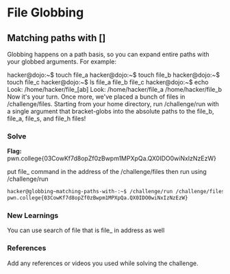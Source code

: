 # File Globbing

## Matching paths with []

Globbing happens on a path basis, so you can expand entire paths with your globbed arguments. For example:

hacker@dojo:~$ touch file_a
hacker@dojo:~$ touch file_b
hacker@dojo:~$ touch file_c
hacker@dojo:~$ ls
file_a	file_b	file_c
hacker@dojo:~$ echo Look: /home/hacker/file_[ab]
Look: /home/hacker/file_a /home/hacker/file_b
Now it's your turn. Once more, we've placed a bunch of files in /challenge/files. Starting from your home directory, run /challenge/run with a single argument that bracket-globs into the absolute paths to the file_b, file_a, file_s, and file_h files!

### Solve
**Flag:** pwn.college{03CowKf7d8opZf0zBwpm1MPXpQa.QX0IDO0wiNxIzNzEzW}

put file_ command in the address of the /challenge/files then run using /challenge/run

```bash
hacker@globbing~matching-paths-with-:~$ /challenge/run /challenge/files/file_[bash]
pwn.college{03CowKf7d8opZf0zBwpm1MPXpQa.QX0IDO0wiNxIzNzEzW}
```

### New Learnings
You can use search of file that is file_ in address as well

### References 
Add any references or videos you used while solving the challenge.

